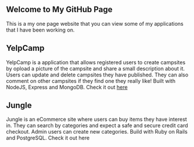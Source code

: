 ## Welcome to My GitHub Page

This is a my one page website that you can view some of my applications that I have been working on.


## YelpCamp

YelpCamp is a application that allows registered users to create campsites by opload a picture of the campsite and share a small description about it. Users can update and delete campsites they have published. They can also comment on other campsites if they find one they really like! Built with NodeJS, Express and MongoDB. Check it out [here](https://fast-woodland-11962.herokuapp.com/)


## Jungle

Jungle is an eCommerce site where users can buy items they have interest in. They can search by categories and expect a safe and secure credit card checkout. Admin users can create new categories. Build with Ruby on Rails and PostgreSQL. Check it out here

